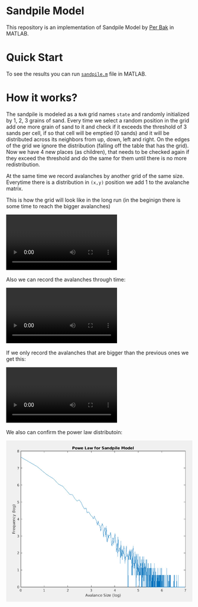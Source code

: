 # Sandpile Model
This repository is an implementation of Sandpile Model by [Per Bak](https://www.jasss.org/4/4/reviews/bak.html) in MATLAB. 


# Quick Start
To see the results you can run [`sandpile.m`](sandpile.m) file in MATLAB.

# How it works?
The sandpile is modeled as a `NxN` grid names `state` and randomly initialized by 1, 2, 3 grains of sand. Every time we select a random position in the grid
add one more grain of sand to it and check if it exceeds the threshold of 3 sands per cell, if so that cell will be emptied (0 sands) and it will be distributed across its neighbors
from up, down, left and right. On the edges of the grid we ignore the distribution (falling off the table that has the grid). Now we have 4 new places (as children), that
needs to be checked again if they exceed the threshold and do the same for them until there is no more redistribution.

At the same time we record avalanches by another grid of the same size. Everytime there is a distribution in `(x,y)` position we add 1 to the avalanche matrix.

This is how the grid will look like in the long run (in the beginign there is some time to reach the bigger avalanches)

![alt text](data/sandpile.mp4)


Also we can record the avalanches through time:

![alt text](data/avalanches.mp4)

If we only record the avalanches that are bigger than the previous ones we get this:

![alt text](data/bigger_avalanches.mp4)


We also can confirm the power law distributoin:

![alt text](data/power_law.jpg)




